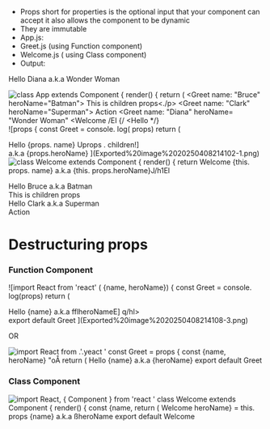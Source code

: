 - Props short for properties is the optional input that your component can accept it also allows the component to be dynamic
- They are immutable
- App.js:
- Greet.js (using Function component)
- Welcome.js ( using Class component)
- Output:

Hello Diana a.k.a Wonder Woman
 
![class App extends Component { render() { return ( <div className="App"> <Greet name: "Bruce" heroName="Batman"> <p>This is children props<./p> </Greet> <Greet name: "Clark" heroName="Superman"> <button>Action</button> </Greet> <Greet name: "Diana" heroName= "Wonder Woman" <Welcome */EI {/* <Hello */} ](Exported%20image%2020250408214056-0.png) ![props { const Greet = console. log( props) return ( <div> <hl> Hello {props. name} </hl> Uprops . children!] </div> a.k.a {props.heroName} ](Exported%20image%2020250408214102-1.png) ![class Welcome extends Component { render() { return <h1>Welcome {this. props. name} a.k.a {this. props.heroName}J/h1El ](Exported%20image%2020250408214105-2.png)

Hello Bruce a.k.a Batman  
This is children props  
Hello Clark a.k.a Superman  
Action
 
# Destructuring props

### Function Component

![import React from 'react' ( {name, heroName}) { const Greet = console. log(props) return ( <div> <hl> Hello {name} a.k.a fflheroNameE] q/hl> </div> export default Greet ](Exported%20image%2020250408214108-3.png)

OR

![import React from .'.yeact ' const Greet = props { const {name, heroName} "oÅ return ( Hello {name} a.k.a {heroName} export default Greet ](Exported%20image%2020250408214111-4.png)

### Class Component

![import React, { Component } from 'react ' class Welcome extends Component { render() { const {name, return ( <hl> Welcome heroName} = this. props {name} a.k.a ßheroName export default Welcome ](Exported%20image%2020250408214114-5.png)
